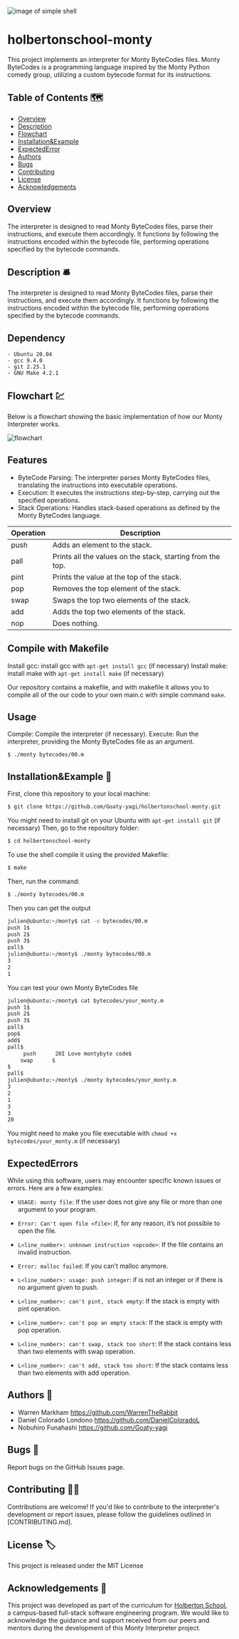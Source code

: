 ![image of simple shell](https://pbs.twimg.com/media/CFYYWy6UEAE9Ow-.png)
# holbertonschool-monty
This project implements an interpreter for Monty ByteCodes files. Monty ByteCodes is a programming language inspired by the Monty Python comedy group, utilizing a custom bytecode format for its instructions.

## Table of Contents :world_map:

- [Overview](#overview)
- [Description](#description)
- [Flowchart](#flowchart)
- [Installation&Example](#installation&example)
- [ExpectedError](#expectederrors)
- [Authors](#authors)
- [Bugs](#bugs)
- [Contributing](#contributing)
- [License](#license)
- [Acknowledgements](#acknowledgements)

## Overview
The interpreter is designed to read Monty ByteCodes files, parse their instructions, and execute them accordingly. It functions by following the instructions encoded within the bytecode file, performing operations specified by the bytecode commands.



## Description :bellhop_bell:

The interpreter is designed to read Monty ByteCodes files, parse their instructions, and execute them accordingly. It functions by following the instructions encoded within the bytecode file, performing operations specified by the bytecode commands.

## Dependency

```
- Ubuntu 20.04
- gcc 9.4.0
- git 2.25.1
- GNU Make 4.2.1 
```

## Flowchart :chart:

Below is a flowchart showing the basic implementation of how our Monty Interpreter works.

![flowchart](https://github.com/WarrenTheRabbit/holbertonschool-simple_shell/blob/main/flowchart.png)



## Features

- ByteCode Parsing: The interpreter parses Monty ByteCodes files, translating the instructions into executable operations.
- Execution: It executes the instructions step-by-step, carrying out the specified operations.
- Stack Operations: Handles stack-based operations as defined by the Monty ByteCodes language.

| **Operation** | **Description**                    |
| ------------- | ----------------------------- |
| push           | Adds an element to the stack.|
| pall           | Prints all the values on the stack, starting from the top. |
| pint           | Prints the value at the top of the stack.|
| pop            | Removes the top element of the stack.|
| swap            | Swaps the top two elements of the stack.|
| add            | Adds the top two elements of the stack.|
| nop            | Does nothing.|

## Compile with Makefile

Install gcc: install gcc with `apt-get install gcc` (if necessary)
Install make: install make with `apt-get install make` (if necessary)

Our repository contains a makefile, and with makefile it allows you to compile all of the our code to your own main.c with simple command `make`.

## Usage

Compile: Compile the interpreter (if necessary).
Execute: Run the interpreter, providing the Monty ByteCodes file as an argument.

```
$ ./monty bytecodes/00.m
```

## Installation&Example :electric_plug:

First, clone this repository to your local machine:

```bash
$ git clone https://github.com/Goaty-yagi/holbertonschool-monty.git
```
You might need to install git on your Ubuntu with `apt-get install git` (if necessary)
Then, go to the repository folder:

```bash
$ cd holbertonschool-monty
```
To use the shell compile it using the provided Makefile:

```bash
$ make
```
Then, run the command:                                                                                         
```bash                                                               
$ ./monty bytecodes/00.m
```

Then you can get the output
```bash
julien@ubuntu:~/monty$ cat -e bytecodes/00.m
push 1$
push 2$
push 3$
pall$
julien@ubuntu:~/monty$ ./monty bytecodes/00.m
3
2
1

```

You can test your own Monty ByteCodes file

```bash
julien@ubuntu:~/monty$ cat bytecodes/your_monty.m
push 1$
push 2$
push 3$
pall$
pop$
add$
pall$
     push      20I Love montybyte code$
    swap      $
$     
pall$ 
julien@ubuntu:~/monty$ ./monty bytecodes/your_monty.m
3
2
1
3
3
20
```
You might need to make you file executable with `chmod +x bytecodes/your_monty.m` (if necessary)

## ExpectedErrors
While using this software, users may encounter specific known issues or errors. Here are a few examples:

- `USAGE: monty file`: If the user does not give any file or more than one argument to your program.

- `Error: Can't open file <file>`: If, for any reason, it’s not possible to open the file.

- `L<line_number>: unknown instruction <opcode>`: If the file contains an invalid instruction.

- `Error: malloc failed`: If you can’t malloc anymore.

- `L<line_number>: usage: push integer`: if <int> is not an integer or if there is no argument given to push.

- `L<line_number>: can't pint, stack empty`: If the stack is empty with pint operation.

- `L<line_number>: can't pop an empty stack`: If the stack is empty with pop operation.

- `L<line_number>: can't swap, stack too short`: If the stack contains less than two elements with swap operation.

- `L<line_number>: can't add, stack too short`: If the stack contains less than two elements with add operation.


## Authors :selfie:

- Warren Markham https://github.com/WarrenTheRabbit
- Daniel Colorado Londono https://github.com/DanielColoradoL
- Nobuhiro Funahashi https://github.com/Goaty-yagi
## Bugs :clown_face:

Report bugs on the GitHub Issues page.

## Contributing :man_juggling:

Contributions are welcome! If you'd like to contribute to the interpreter's development or report issues, please follow the guidelines outlined in [CONTRIBUTING.md].

## License :label:

This project is released under the MIT License

## Acknowledgements :triangular_ruler:

This project was developed as part of the curriculum for [Holberton School](https://www.holbertonschool.com/), a campus-based full-stack software engineering program. We would like to acknowledge the guidance and support received from our peers and mentors during the development of this Monty Interpreter project.
